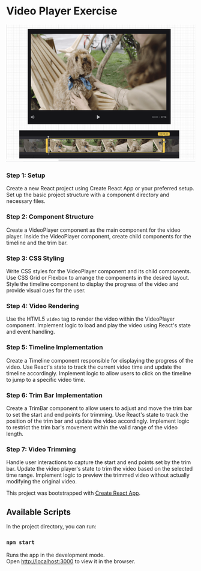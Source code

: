 # Video Player Exercise 

![screen.png](screen.png)

### Step 1: Setup

Create a new React project using Create React App or your preferred setup.
Set up the basic project structure with a component directory and necessary files.


### Step 2: Component Structure

Create a VideoPlayer component as the main component for the video player.
Inside the VideoPlayer component, create child components for the timeline and the trim bar.


### Step 3: CSS Styling

Write CSS styles for the VideoPlayer component and its child components.
Use CSS Grid or Flexbox to arrange the components in the desired layout.
Style the timeline component to display the progress of the video and provide visual cues for the user.


### Step 4: Video Rendering

Use the HTML5 `video` tag to render the video within the VideoPlayer component.
Implement logic to load and play the video using React's state and event handling.


### Step 5: Timeline Implementation

Create a Timeline component responsible for displaying the progress of the video.
Use React's state to track the current video time and update the timeline accordingly.
Implement logic to allow users to click on the timeline to jump to a specific video time.


### Step 6: Trim Bar Implementation

Create a TrimBar component to allow users to adjust and move the trim bar to set the start and end points for trimming.
Use React's state to track the position of the trim bar and update the video accordingly.
Implement logic to restrict the trim bar's movement within the valid range of the video length.




### Step 7: Video Trimming

Handle user interactions to capture the start and end points set by the trim bar.
Update the video player's state to trim the video based on the selected time range.
Implement logic to preview the trimmed video without actually modifying the original video.


This project was bootstrapped with [Create React App](https://github.com/facebook/create-react-app).


## Available Scripts

In the project directory, you can run:

### `npm start`

Runs the app in the development mode.\
Open [http://localhost:3000](http://localhost:3000) to view it in the browser.